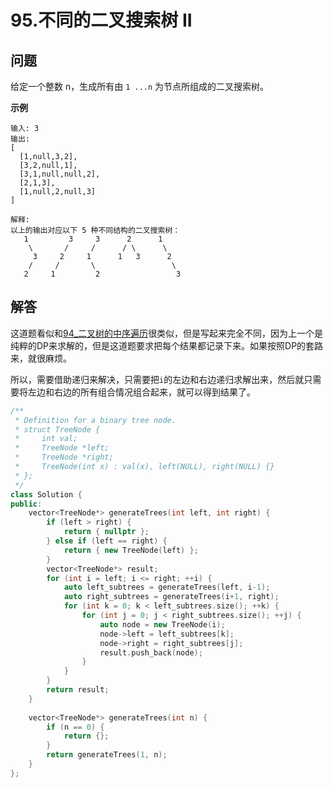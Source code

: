 # 95.不同的二叉搜索树 II

## 问题
给定一个整数 n，生成所有由 `1 ...n` 为节点所组成的二叉搜索树。

**示例**
```
输入: 3
输出:
[
  [1,null,3,2],
  [3,2,null,1],
  [3,1,null,null,2],
  [2,1,3],
  [1,null,2,null,3]
]

解释:
以上的输出对应以下 5 种不同结构的二叉搜索树：
   1         3     3      2      1
    \       /     /      / \      \
     3     2     1      1   3      2
    /     /       \                 \
   2     1         2                 3
```

## 解答
这道题看似和[94_二叉树的中序遍历](./94_二叉树的中序遍历.md)很类似，但是写起来完全不同，因为上一个是纯粹的DP来求解的，但是这道题要求把每个结果都记录下来。如果按照DP的套路来，就很麻烦。

所以，需要借助递归来解决，只需要把`i`的左边和右边递归求解出来，然后就只需要将左边和右边的所有组合情况组合起来，就可以得到结果了。

```C++
/**
 * Definition for a binary tree node.
 * struct TreeNode {
 *     int val;
 *     TreeNode *left;
 *     TreeNode *right;
 *     TreeNode(int x) : val(x), left(NULL), right(NULL) {}
 * };
 */
class Solution {
public:
    vector<TreeNode*> generateTrees(int left, int right) {
        if (left > right) {
            return { nullptr };
        } else if (left == right) {
            return { new TreeNode(left) };
        }
        vector<TreeNode*> result;
        for (int i = left; i <= right; ++i) {
            auto left_subtrees = generateTrees(left, i-1);
            auto right_subtrees = generateTrees(i+1, right);
            for (int k = 0; k < left_subtrees.size(); ++k) {
                for (int j = 0; j < right_subtrees.size(); ++j) {
                    auto node = new TreeNode(i);
                    node->left = left_subtrees[k];
                    node->right = right_subtrees[j];
                    result.push_back(node);
                }
            }
        }
        return result;
    }
    
    vector<TreeNode*> generateTrees(int n) {
        if (n == 0) {
            return {};
        }
        return generateTrees(1, n);
    }
};
```

